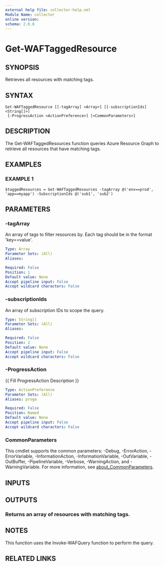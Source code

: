 ```yaml
---
external help file: collector-help.xml
Module Name: collector
online version:
schema: 2.0.0
---
```


# Get-WAFTaggedResource

## SYNOPSIS
Retrieves all resources with matching tags.

## SYNTAX

```
Get-WAFTaggedResource [[-tagArray] <Array>] [[-subscriptionIds] <String[]>]
 [-ProgressAction <ActionPreference>] [<CommonParameters>]
```

## DESCRIPTION
The Get-WAFTaggedResources function queries Azure Resource Graph to retrieve all resources that have matching tags.

## EXAMPLES

### EXAMPLE 1
```
$taggedResources = Get-WAFTaggedResources -tagArray @('env==prod', 'app==myapp') -SubscriptionIds @('sub1', 'sub2')
```

## PARAMETERS

### -tagArray
An array of tags to filter resources by.
Each tag should be in the format 'key==value'.

```yaml
Type: Array
Parameter Sets: (All)
Aliases:

Required: False
Position: 1
Default value: None
Accept pipeline input: False
Accept wildcard characters: False
```

### -subscriptionIds
An array of subscription IDs to scope the query.

```yaml
Type: String[]
Parameter Sets: (All)
Aliases:

Required: False
Position: 2
Default value: None
Accept pipeline input: False
Accept wildcard characters: False
```

### -ProgressAction
{{ Fill ProgressAction Description }}

```yaml
Type: ActionPreference
Parameter Sets: (All)
Aliases: proga

Required: False
Position: Named
Default value: None
Accept pipeline input: False
Accept wildcard characters: False
```

### CommonParameters
This cmdlet supports the common parameters: -Debug, -ErrorAction, -ErrorVariable, -InformationAction, -InformationVariable, -OutVariable, -OutBuffer, -PipelineVariable, -Verbose, -WarningAction, and -WarningVariable. For more information, see [about_CommonParameters](http://go.microsoft.com/fwlink/?LinkID=113216).

## INPUTS

## OUTPUTS

### Returns an array of resources with matching tags.
## NOTES
This function uses the Invoke-WAFQuery function to perform the query.

## RELATED LINKS
